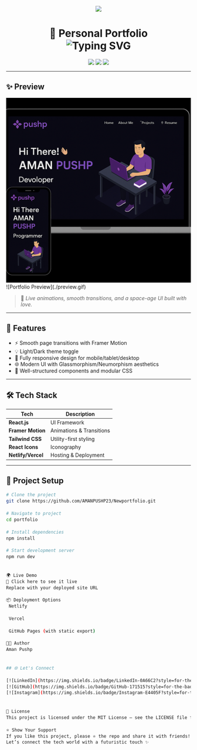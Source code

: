 <p align="center">
  <img src="https://readme-typing-svg.herokuapp.com/?lines=🚀+Welcome+to+My+Portfolio+Project!;⚡+Showcasing+Skills+and+Creativity&center=true&width=800&height=50&color=F700FF&vCenter=true&size=30">
</p>

<h1 align="center">
  🚀 Personal Portfolio<br>
  <img src="https://readme-typing-svg.herokuapp.com?font=Orbitron&color=4AF0F8&size=28&center=true&vCenter=true&lines=Crafted+with+React;Modern+and+Responsive;Interactive+Animations+Built+In" alt="Typing SVG">
</h1>

<p align="center">
  <img src="https://img.shields.io/badge/Made%20With-React-61DAFB?style=for-the-badge&logo=react&logoColor=white"/>
  <img src="https://img.shields.io/badge/Responsive-Design-green?style=for-the-badge&logo=css3&logoColor=white"/>
  <img src="https://img.shields.io/badge/Status-Active-brightgreen?style=for-the-badge"/>
</p>

---

## ✨ Preview
<div align="center">
 <img src="./Images/portfolioInterface.png" alt="Portfolio" width="600"/>

</div>
![Portfolio Preview](./preview.gif)

> 🎥 *Live animations, smooth transitions, and a space-age UI built with love.*

---

## 🚀 Features

- ⚡ Smooth page transitions with Framer Motion
- 💡 Light/Dark theme toggle
- 📱 Fully responsive design for mobile/tablet/desktop
- 🌐 Modern UI with Glassmorphism/Neumorphism aesthetics
- 🧠 Well-structured components and modular CSS

---

## 🛠 Tech Stack

| Tech           | Description                    |
|----------------|--------------------------------|
| **React.js**   | UI Framework                   |
| **Framer Motion** | Animations & Transitions    |
| **Tailwind CSS**  | Utility-first styling        |
| **React Icons**   | Iconography                  |
| **Netlify/Vercel** | Hosting & Deployment       |

---

## 🚧 Project Setup

```bash
# Clone the project
git clone https://github.com/AMANPUSHP23/Newportfolio.git

# Navigate to project
cd portfolio

# Install dependencies
npm install

# Start development server
npm run dev


🌍 Live Demo
🔗 Click here to see it live
Replace with your deployed site URL

📦 Deployment Options
 Netlify

 Vercel

 GitHub Pages (with static export)

👨‍🚀 Author
Aman Pushp


## 🌐 Let's Connect

[![LinkedIn](https://img.shields.io/badge/LinkedIn-0A66C2?style=for-the-badge&logo=linkedin&logoColor=white)](https://www.linkedin.com/in/aman-pushp-b1a501223/)
[![GitHub](https://img.shields.io/badge/GitHub-171515?style=for-the-badge&logo=github&logoColor=white)](https://github.com/AMANPUSHP23)
[![Instagram](https://img.shields.io/badge/Instagram-E4405F?style=for-the-badge&logo=instagram&logoColor=white)](https://www.instagram.com/aman_pushp23/?hl=en)


📄 License
This project is licensed under the MIT License — see the LICENSE file for details.

⭐ Show Your Support
If you like this project, please ⭐ the repo and share it with friends!
Let’s connect the tech world with a futuristic touch ✨


